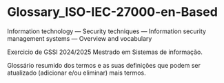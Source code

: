 # Glossary_ISO-IEC-27000-en-Based
Information technology — Security techniques — Information security management systems — Overview and vocabulary

Exercicio de GSSI 2024/2025 Mestrado em Sistemas de informação.

Glossário resumido dos termos e as suas definições que podem ser atualizado (adicionar e/ou eliminar) mais termos.
